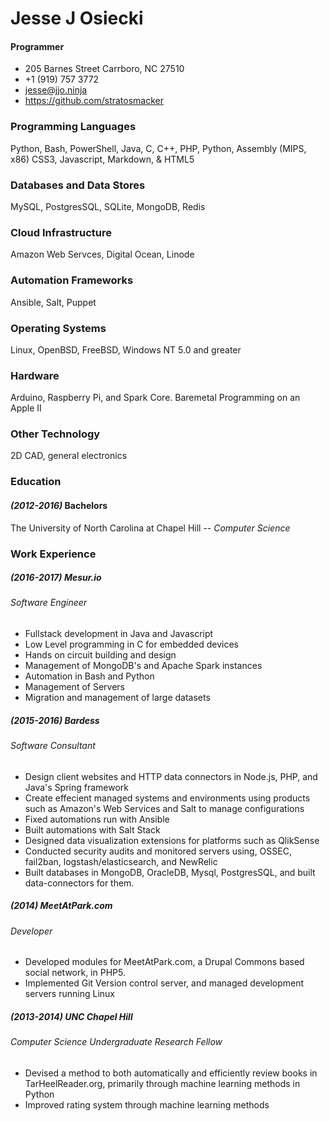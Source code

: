 # Jesse J Osiecki
#### Programmer
* 205 Barnes Street Carrboro, NC 27510
* +1 (919) 757 3772
* jesse@jjo.ninja
* https://github.com/stratosmacker

### Programming Languages
Python, Bash, PowerShell, Java, C, C++, PHP, Python, Assembly (MIPS, x86)
CSS3, Javascript, Markdown, & HTML5

### Databases and Data Stores
MySQL, PostgresSQL, SQLite, MongoDB, Redis

### Cloud Infrastructure
Amazon Web Servces, Digital Ocean, Linode

### Automation Frameworks
Ansible, Salt, Puppet

### Operating Systems
Linux, OpenBSD, FreeBSD, Windows NT 5.0 and greater

### Hardware
Arduino, Raspberry Pi, and Spark Core. Baremetal Programming on an Apple II

### Other Technology
2D CAD, general electronics

### Education
#### _(2012-2016)_ Bachelors
The University of North Carolina at Chapel Hill --
_Computer Science_

### Work Experience
##### _(2016-2017)_ Mesur.io
###### Software Engineer
* Fullstack development in Java and Javascript
* Low Level programming in C for embedded devices
* Hands on circuit building and design
* Management of MongoDB's and Apache Spark instances
* Automation in Bash and Python
* Management of Servers
* Migration and management of large datasets

##### _(2015-2016)_ Bardess
###### Software Consultant
* Design client websites and HTTP data connectors in Node.js, PHP, and Java's Spring framework
* Create effecient managed systems and environments using products such as Amazon's Web Services and Salt to manage configurations
* Fixed automations run with Ansible
* Built automations with Salt Stack
* Designed data visualization extensions for platforms such as QlikSense
* Conducted security audits and monitored servers using, OSSEC, fail2ban, logstash/elasticsearch, and NewRelic
* Built databases in MongoDB, OracleDB, Mysql, PostgresSQL, and built data-connectors for them.

##### _(2014)_ MeetAtPark.com
###### Developer
* Developed modules for MeetAtPark.com, a Drupal Commons based social network, in PHP5.
* Implemented Git Version control server, and managed development servers running Linux

##### _(2013-2014)_ UNC Chapel Hill
###### Computer Science Undergraduate Research Fellow
* Devised a method to both automatically and efficiently review books in TarHeelReader.org, primarily through machine learning methods in Python
* Improved rating system through machine learning methods
